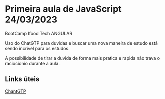 # Primeira aula de JavaScript  24/03/2023
BootCamp Ifood Tech ANGULAR 

Uso do ChatGTP para duvidas e buscar uma nova maneira de estudo está sendo incrivel para os estudos.

A possibilidade de tirar a duvida de forma mais pratica e rapida não trava o raciocionio durante a aula. 

## Links úteis
[ChantGTP](https://chat.openai.com/chat)